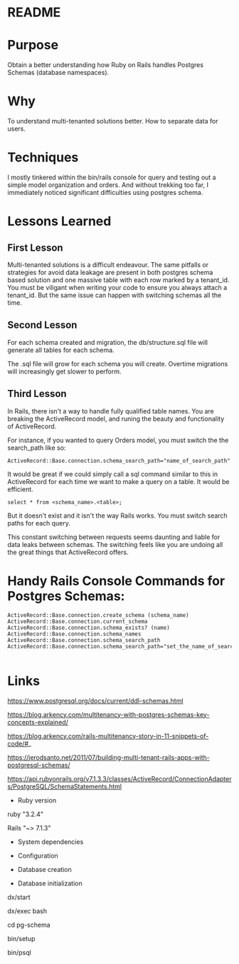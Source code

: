 # README

# Purpose

Obtain a better understanding how Ruby on Rails handles Postgres Schemas (database namespaces).

# Why

To understand multi-tenanted solutions better. How to separate data for users.

# Techniques

I mostly tinkered within the bin/rails console for query and testing out a simple model organization and orders. And without trekking too far, I immediately noticed significant difficulties using postgres schema.

# Lessons Learned

## First Lesson

Multi-tenanted solutions is a difficult endeavour. The same pitfalls or strategies for avoid data
leakage are present in both postgres schema based solution and one massive table with each row marked by a tenant_id. You must be viligant when writing your code to ensure you always attach a tenant_id. But the same issue can happen with switching schemas all the time.

## Second Lesson

For each schema created and migration, the db/structure.sql file will generate all tables for each schema. 

The .sql file will grow for each schema you will create. Overtime migrations will increasingly get slower to perform.

## Third Lesson

In Rails, there isn't a way to handle fully qualified table names. You are breaking the ActiveRecord model, and runing the beauty and functionality of ActiveRecord.

For instance, if you wanted to query Orders model, you must switch the the search_path like so:

``` 
ActiveRecord::Base.connection.schema_search_path="name_of_search_path"
```

It would be great if we could simply call a sql command similar to this in ActiveRecord for 
each time we want to make a query on a table. It would be efficient. 
```
select * from <schema_name>.<table>; 
```
But it doesn't exist and it isn't the way Rails works. You must switch search paths for each query. 

This constant switching between requests seems daunting and liable for data leaks between schemas.
The switching feels like you are undoing all the great things that ActiveRecord offers.

# Handy Rails Console Commands for Postgres Schemas:

```
ActiveRecord::Base.connection.create_schema (schema_name)
ActiveRecord::Base.connection.current_schema
ActiveRecord::Base.connection.schema_exists? (name)
ActiveRecord::Base.connection.schema_names
ActiveRecord::Base.connection.schema_search_path
ActiveRecord::Base.connection.schema_search_path="set_the_name_of_search_path"


```

# Links

https://www.postgresql.org/docs/current/ddl-schemas.html

https://blog.arkency.com/multitenancy-with-postgres-schemas-key-concepts-explained/

https://blog.arkency.com/rails-multitenancy-story-in-11-snippets-of-code/#_

https://jerodsanto.net/2011/07/building-multi-tenant-rails-apps-with-postgresql-schemas/

https://api.rubyonrails.org/v7.1.3.3/classes/ActiveRecord/ConnectionAdapters/PostgreSQL/SchemaStatements.html



* Ruby version

ruby "3.2.4"

Rails "~> 7.1.3"

* System dependencies

* Configuration

* Database creation

* Database initialization

dx/start

dx/exec bash 

cd pg-schema

bin/setup

bin/psql 


